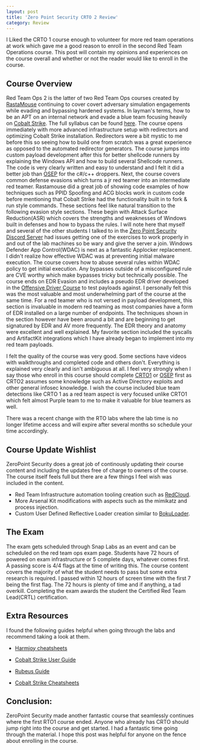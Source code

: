 ```yaml
---
layout: post
title: 'Zero Point Security CRTO 2 Review'
category: Review
---
```


I Liked the CRTO 1 course enough to volunteer for more red team operations at work which gave me a good reason to enroll in the second Red Team Operations course.  This post will contain my opinions and experiences on the course overall and whether or not the reader would like to enroll in the course.

## Course Overview

Red Team Ops 2 is the latter of two Red Team Ops courses created by [RastaMouse](https://rastamouse.me/)  continuing to cover covert adversary simulation engagements while evading and bypassing hardened systems.  In layman's terms, how to be an APT on an internal network and evade a blue team focusing heavily on [Cobalt Strike](https://www.cobaltstrike.com/).  The full syllabus can be found [here](https://training.zeropointsecurity.co.uk/courses/red-team-ops-ii).  The course opens immediately with more advanced infrastructure setup with redirectors and optimizing Cobalt Strike installation.  Redirectors were a bit mystic to me before this so seeing how to build one from scratch was a great experience as opposed to the automated redirector generators.  The course jumps into custom payload development after this for better shellcode runners by explaining the Windows API and how to build several Shellcode runners.  The code is very clearly written and easy to understand and I felt it did a better job than [OSEP](https://www.offensive-security.com/pen300-osep) for the c#/c++ droppers.  Next, the course covers common defense evasions which turns a jr red teamer into an intermediate red teamer.  Rastamouse did a great job of showing code examples of how techniques such as PPID Spoofing and ACG blocks work in custom code before mentioning that Cobalt Strike had the functionality built in to fork & run style commands.  These sections feel like natural transition to the following evasion style sections.  These begin with Attack Surface Reduction(ASR) which covers the strengths and weaknesses of Windows built in defenses and how to bypass the rules.  I will note here that myself and several of the other students I talked to in the [Zero Point Security Discord Server](https://discord.com/invite/Whz3YtY4gG) had issues getting one of the exercises to work properly in and out of the lab machines so be wary and give the server a join.  Windows Defender App Control(WDAC) is next as a fantastic Applocker replacement.  I didn't realize how effective WDAC was at preventing initial malware execution.  The course covers how to abuse several rules within WDAC policy to get initial execution.  Any bypasses outside of a misconfigured rule are CVE worthy which make bypasses tricky but technically possible.  The course ends on EDR Evasion and includes a pseudo EDR driver developed in the [Offensive Driver Course](https://training.zeropointsecurity.co.uk/courses/offensive-driver-development) to test payloads against.  I personally felt this was the most valuable and most underwhelming part of the course at the same time.  For a red teamer who is not versed in payload development, this section is invaluable in modern red teaming as most companies have a form of EDR installed on a large number of endpoints.  The techniques shown in the section however have been around a bit and are beginning to get signatured by EDR and AV more frequently.  The EDR theory and anatomy were excellent and well explained.  My favorite section included the syscalls and ArtifactKit integrations which I have already began to implement into my red team payloads.

I felt the quality of the course was very good.  Some sections have videos with walkthroughs and completed code and others don't.  Everything is explained very clearly and isn't ambiguous at all.  I feel very strongly when I say those who enroll in this course should complete [CRTO1](https://training.zeropointsecurity.co.uk/courses/red-team-ops) or [OSEP](https://www.offensive-security.com/pen300-osep) first as CRTO2 assumes some knowledge such as Active Directory exploits and other general infosec knowledge.  I wish the course included blue team detections like CRTO 1 as a red team aspect is very focused unlike CRTO1 which felt almost Purple team to me to make it valuable for blue teamers as well.  

There was a recent change with the RTO labs where the lab time is no longer lifetime access and will expire after several months so schedule your time accordingly.


## Course Update Wishlist

  ZeroPoint Security does a great job of continously updating their course content and including the updates free of charge to owners of the course.  The course itself feels full but there are a few things I feel wish was included in the content.

  * Red Team Infrastructure automation tooling creation such as [RedCloud](https://github.com/khast3x/Redcloud).
  * More Arsenal Kit modifications with aspects such as the mimikatz and process injection.
  * Custom User Defined Reflective Loader creation similar to [BokuLoader](https://github.com/boku7/BokuLoader).

## The Exam

The exam gets scheduled through Snap Labs as an event and can be scheduled on the red team ops exam page.  Students have 72 hours of powered on exam infrastructure or 5 complete days, whatever comes first.  A passing score is 4/4 flags at the time of writing this.  The course content covers the majority of what the student needs to pass but some extra research is required.  I passed within 12 hours of screen time with the first 7 being the first flag.  The 72 hours is plenty of time and if anything,  a tad overkill.  Completing the exam awards the student the Certified Red Team Lead(CRTL) certification.




## Extra Resources

I found the following guides helpful when going through the labs and recommend taking a look at them.

* [Harmjoy cheatsheets](https://github.com/HarmJ0y/CheatSheets)

* [Cobalt Strike User Guide](https://hstechdocs.helpsystems.com/manuals/cobaltstrike/current/userguide/content/topics/welcome_main.htm)

* [Rubeus Guide](https://github.com/GhostPack/Rubeus)

* [Cobalt Strike Cheatsheets](https://github.com/S1ckB0y1337/Cobalt-Strike-CheatSheet)


## Conclusion:

 ZeroPoint Security made another fantastic course that seamlessly continues where the first RTO1 course ended.  Anyone who already has CRTO should jump right into the course and get started.  I had a fantastic time going through the material.  I hope this post was helpful for anyone on the fence about enrolling in the course.